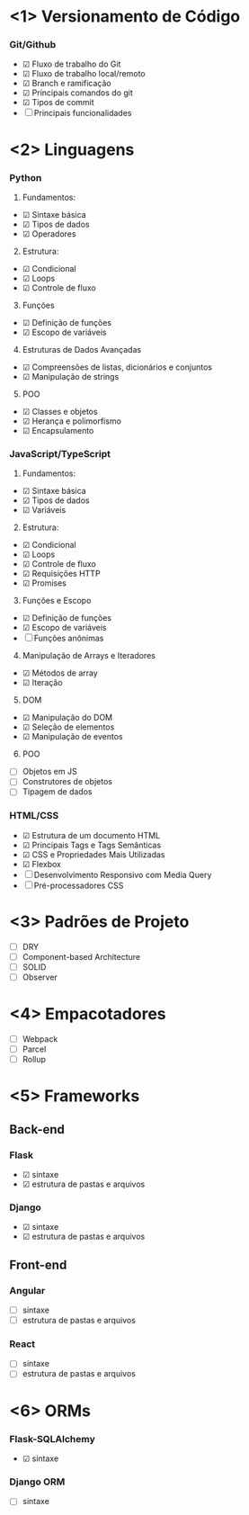 # <1> Versionamento de Código
### Git/Github
- &#9745; Fluxo de trabalho do Git
- &#9745; Fluxo de trabalho local/remoto
- &#9745; Branch e ramificação
- &#9745; Principais comandos do git
- &#9745; Tipos de commit
- &#9744; Principais funcionalidades

# <2> Linguagens
### Python
1. Fundamentos:
- &#9745; Sintaxe básica
- &#9745; Tipos de dados
- &#9745; Operadores

2. Estrutura:
- &#9745; Condicional
- &#9745; Loops 
- &#9745; Controle de fluxo

3. Funções
- &#9745; Definição de funções
- &#9745; Escopo de variáveis

4. Estruturas de Dados Avançadas
- &#9745; Compreensões de listas, dicionários e conjuntos
- &#9745; Manipulação de strings

5. POO
- &#9745; Classes e objetos
- &#9745; Herança e polimorfismo
- &#9745; Encapsulamento

### JavaScript/TypeScript
1. Fundamentos:
- &#9745; Sintaxe básica
- &#9745; Tipos de dados
- &#9745; Variáveis

2. Estrutura:
- &#9745; Condicional
- &#9745; Loops 
- &#9745; Controle de fluxo
- &#9745; Requisições HTTP
- &#9745; Promises

3. Funções e Escopo
- &#9745; Definição de funções
- &#9745; Escopo de variáveis
- &#9744; Funções anônimas

4. Manipulação de Arrays e Iteradores
- &#9745; Métodos de array
- &#9745; Iteração

5. DOM
- &#9745; Manipulação do DOM
- &#9745; Seleção de elementos
- &#9745; Manipulação de eventos

6. POO
- &#9744; Objetos em JS
- &#9744; Construtores de objetos
- &#9744; Tipagem de dados

### HTML/CSS
- &#9745; Estrutura de um documento HTML
- &#9745; Principais Tags e Tags Semânticas
- &#9745; CSS e Propriedades Mais Utilizadas
- &#9745; Flexbox
- &#9744; Desenvolvimento Responsivo com Media Query
- &#9744; Pré-processadores CSS

# <3> Padrões de Projeto
- &#9744; DRY
- &#9744; Component-based Architecture
- &#9744; SOLID
- &#9744; Observer

# <4> Empacotadores
- &#9744; Webpack
- &#9744; Parcel
- &#9744; Rollup

# <5> Frameworks
## Back-end
### Flask
- &#9745; sintaxe
- &#9745; estrutura de pastas e arquivos

### Django
- &#9745; sintaxe
- &#9745; estrutura de pastas e arquivos

## Front-end
### Angular
- &#9744; sintaxe
- &#9744; estrutura de pastas e arquivos

### React
- &#9744; sintaxe
- &#9744; estrutura de pastas e arquivos

# <6> ORMs
### Flask-SQLAlchemy
- &#9745; sintaxe

### Django ORM
- &#9744; sintaxe
